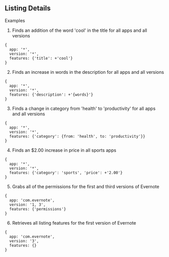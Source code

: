 ## Listing Details

Examples

1. Finds an addition of the word 'cool' in the title for all apps and all versions
```
{
  app: '*',
  version: '*',
  features: {'title': +'cool'}
}
```

2. Finds an increase in words in the description for all apps and all versions
```
{
  app: '*',
  version: '*',
  features: {'description': +'{words}'}
}
```

3. Finds a change in category from 'health' to 'productivity' for all apps and all versions
```
{
  app: '*',
  version: '*',
  features: {'category': {from: 'health', to: 'productivity'}}
}
```

4. Finds an $2.00 increase in price in all sports apps
```
{
  app: '*',
  version: '*',
  features: {'category': 'sports', 'price': +'2.00'}
}
```

5. Grabs all of the permissions for the first and third versions of Evernote
```
{
  app: 'com.evernote',
  version: '1, 3',
  features: {'permissions'}
}
```

6. Retrieves all listing features for the first version of Evernote
```
{
  app: 'com.evernote',
  version: '3',
  features: {}
}
```
